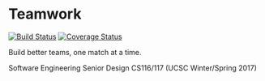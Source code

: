 Teamwork
========

[![Build Status](https://travis-ci.org/andgates/teamwork-project.svg?branch=master)](https://travis-ci.org/andgates/teamwork-project)
[![Coverage Status](https://coveralls.io/repos/github/andgates/teamwork-project/badge.svg)](https://coveralls.io/github/andgates/teamwork-project)

Build better teams, one match at a time.

Software Engineering Senior Design CS116/117 (UCSC Winter/Spring 2017)